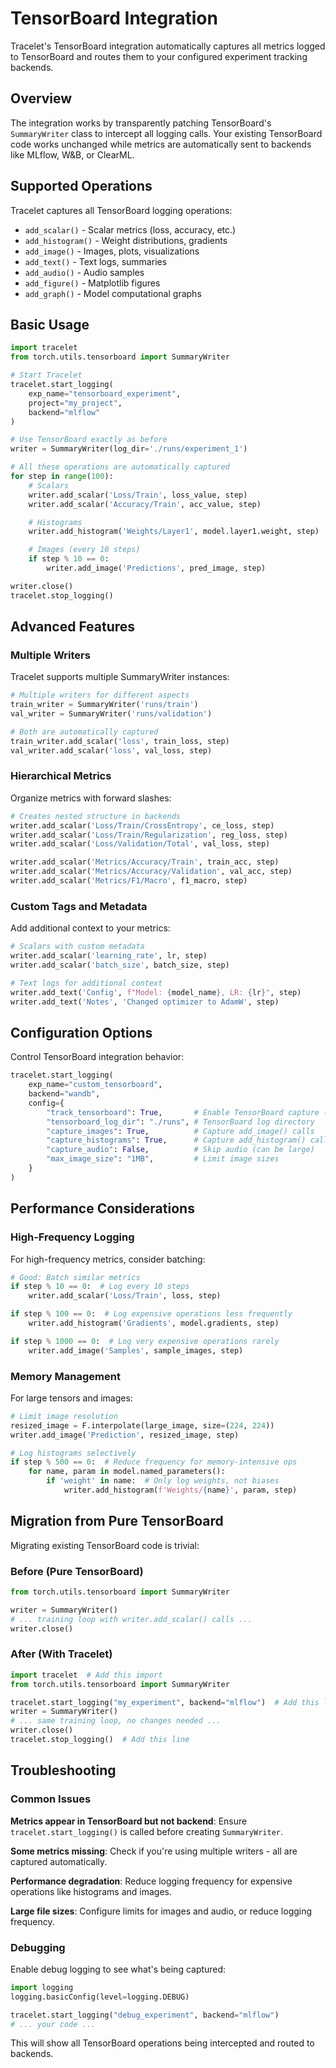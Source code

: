 # TensorBoard Integration

Tracelet's TensorBoard integration automatically captures all metrics logged to TensorBoard and routes them to your configured experiment tracking backends.

## Overview

The integration works by transparently patching TensorBoard's `SummaryWriter` class to intercept all logging calls. Your existing TensorBoard code works unchanged while metrics are automatically sent to backends like MLflow, W&B, or ClearML.

## Supported Operations

Tracelet captures all TensorBoard logging operations:

- `add_scalar()` - Scalar metrics (loss, accuracy, etc.)
- `add_histogram()` - Weight distributions, gradients
- `add_image()` - Images, plots, visualizations
- `add_text()` - Text logs, summaries
- `add_audio()` - Audio samples
- `add_figure()` - Matplotlib figures
- `add_graph()` - Model computational graphs

## Basic Usage

```python
import tracelet
from torch.utils.tensorboard import SummaryWriter

# Start Tracelet
tracelet.start_logging(
    exp_name="tensorboard_experiment",
    project="my_project",
    backend="mlflow"
)

# Use TensorBoard exactly as before
writer = SummaryWriter(log_dir='./runs/experiment_1')

# All these operations are automatically captured
for step in range(100):
    # Scalars
    writer.add_scalar('Loss/Train', loss_value, step)
    writer.add_scalar('Accuracy/Train', acc_value, step)

    # Histograms
    writer.add_histogram('Weights/Layer1', model.layer1.weight, step)

    # Images (every 10 steps)
    if step % 10 == 0:
        writer.add_image('Predictions', pred_image, step)

writer.close()
tracelet.stop_logging()
```

## Advanced Features

### Multiple Writers

Tracelet supports multiple SummaryWriter instances:

```python
# Multiple writers for different aspects
train_writer = SummaryWriter('runs/train')
val_writer = SummaryWriter('runs/validation')

# Both are automatically captured
train_writer.add_scalar('loss', train_loss, step)
val_writer.add_scalar('loss', val_loss, step)
```

### Hierarchical Metrics

Organize metrics with forward slashes:

```python
# Creates nested structure in backends
writer.add_scalar('Loss/Train/CrossEntropy', ce_loss, step)
writer.add_scalar('Loss/Train/Regularization', reg_loss, step)
writer.add_scalar('Loss/Validation/Total', val_loss, step)

writer.add_scalar('Metrics/Accuracy/Train', train_acc, step)
writer.add_scalar('Metrics/Accuracy/Validation', val_acc, step)
writer.add_scalar('Metrics/F1/Macro', f1_macro, step)
```

### Custom Tags and Metadata

Add additional context to your metrics:

```python
# Scalars with custom metadata
writer.add_scalar('learning_rate', lr, step)
writer.add_scalar('batch_size', batch_size, step)

# Text logs for additional context
writer.add_text('Config', f"Model: {model_name}, LR: {lr}", step)
writer.add_text('Notes', 'Changed optimizer to AdamW', step)
```

## Configuration Options

Control TensorBoard integration behavior:

```python
tracelet.start_logging(
    exp_name="custom_tensorboard",
    backend="wandb",
    config={
        "track_tensorboard": True,       # Enable TensorBoard capture (default: True)
        "tensorboard_log_dir": "./runs", # TensorBoard log directory
        "capture_images": True,          # Capture add_image() calls
        "capture_histograms": True,      # Capture add_histogram() calls
        "capture_audio": False,          # Skip audio (can be large)
        "max_image_size": "1MB",         # Limit image sizes
    }
)
```

## Performance Considerations

### High-Frequency Logging

For high-frequency metrics, consider batching:

```python
# Good: Batch similar metrics
if step % 10 == 0:  # Log every 10 steps
    writer.add_scalar('Loss/Train', loss, step)

if step % 100 == 0:  # Log expensive operations less frequently
    writer.add_histogram('Gradients', model.gradients, step)

if step % 1000 == 0:  # Log very expensive operations rarely
    writer.add_image('Samples', sample_images, step)
```

### Memory Management

For large tensors and images:

```python
# Limit image resolution
resized_image = F.interpolate(large_image, size=(224, 224))
writer.add_image('Prediction', resized_image, step)

# Log histograms selectively
if step % 500 == 0:  # Reduce frequency for memory-intensive ops
    for name, param in model.named_parameters():
        if 'weight' in name:  # Only log weights, not biases
            writer.add_histogram(f'Weights/{name}', param, step)
```

## Migration from Pure TensorBoard

Migrating existing TensorBoard code is trivial:

### Before (Pure TensorBoard)

```python
from torch.utils.tensorboard import SummaryWriter

writer = SummaryWriter()
# ... training loop with writer.add_scalar() calls ...
writer.close()
```

### After (With Tracelet)

```python
import tracelet  # Add this import
from torch.utils.tensorboard import SummaryWriter

tracelet.start_logging("my_experiment", backend="mlflow")  # Add this line
writer = SummaryWriter()
# ... same training loop, no changes needed ...
writer.close()
tracelet.stop_logging()  # Add this line
```

## Troubleshooting

### Common Issues

**Metrics appear in TensorBoard but not backend**: Ensure `tracelet.start_logging()` is called before creating `SummaryWriter`.

**Some metrics missing**: Check if you're using multiple writers - all are captured automatically.

**Performance degradation**: Reduce logging frequency for expensive operations like histograms and images.

**Large file sizes**: Configure limits for images and audio, or reduce logging frequency.

### Debugging

Enable debug logging to see what's being captured:

```python
import logging
logging.basicConfig(level=logging.DEBUG)

tracelet.start_logging("debug_experiment", backend="mlflow")
# ... your code ...
```

This will show all TensorBoard operations being intercepted and routed to backends.

